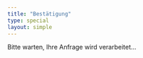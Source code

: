 ```yaml
---
title: "Bestätigung"
type: special
layout: simple
---
```


<p id="beachtowel_confirm">Bitte warten, Ihre Anfrage wird verarbeitet...</p><br><br>


<script src="https://cdnjs.cloudflare.com/ajax/libs/jquery/1.10.2/jquery.min.js"></script>
<script type="text/javascript" src="https://beachtowel.terrible.services/client.js"></script>
<script>
    'use strict';

    document.addEventListener("DOMContentLoaded", function(event) {
        const urlParams = new URLSearchParams(window.location.search);
        const eventId = urlParams.get('eid');
        const organizerId = urlParams.get('oid');
        const id = urlParams.get('id');
        const token = urlParams.get('token');
        const bt = new Beachtowel(organizerId, eventId);
        try {
            bt.cancel(id, token)
            const dest = document.getElementById('beachtowel_confirm');
            dest.innerHMTL = "Reservation storniert."
        } catch (error) {
            console.log("did not work")
        }

    });
</script>
